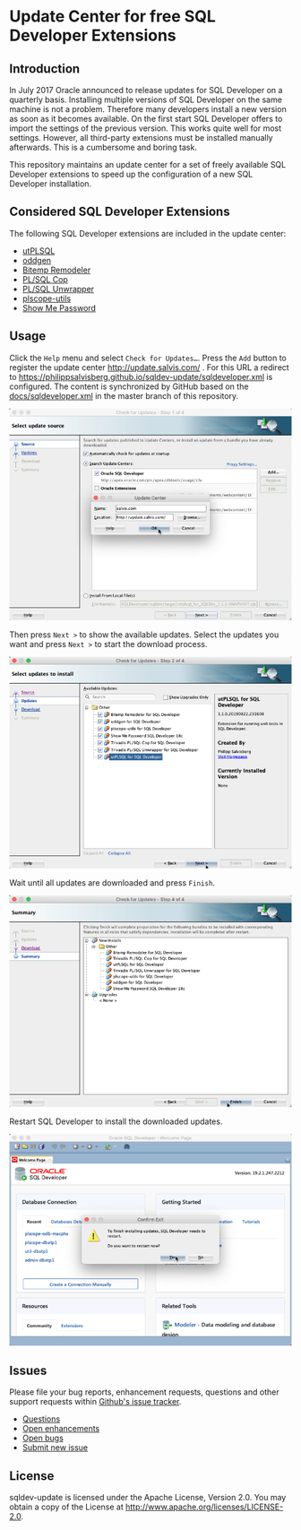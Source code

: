 # Update Center for free SQL Developer Extensions

## Introduction

In July 2017 Oracle announced to release updates for SQL Developer on a quarterly basis. Installing multiple versions of SQL Developer on the same machine is not a problem. Therefore many developers install a new version as soon as it becomes available. On the first start SQL Developer offers to import the settings of the previous version. This works quite well for most settings. However, all third-party extensions must be installed manually afterwards. This is a cumbersome and boring task. 

This repository maintains an update center for a set of freely available SQL Developer extensions to speed up the configuration of a new SQL Developer installation.

## Considered SQL Developer Extensions

The following SQL Developer extensions are included in the update center:

- [utPLSQL](https://github.com/utPLSQL/utPLSQL-SQLDeveloper)
- [oddgen](https://github.com/oddgen/oddgen) 
- [Bitemp Remodeler](https://github.com/oddgen/bitemp)
- [PL/SQL Cop](https://github.com/Trivadis/plsql-cop-sqldev)
- [PL/SQL Unwrapper](https://github.com/Trivadis/plsql-unwrapper-sqldev)
- [plscope-utils](https://github.com/PhilippSalvisberg/plscope-utils/blob/master/sqldev/README.md)
- [Show Me Password](https://github.com/tomecode/show-me-password-sqldev-jdev)

## Usage

Click the `Help` menu and select `Check for Updates…`. Press the `Add` button to register the update center http://update.salvis.com/ . For this URL a redirect to https://philippsalvisberg.github.io/sqldev-update/sqldeveloper.xml is configured. The content is synchronized by GitHub based on the [docs/sqldeveloper.xml](docs/sqldeveloper.xml) in the master branch of this repository.

![Add Update Center](images/add-update-center.png)

Then press `Next >` to show the available updates. Select the updates you want and press `Next >` to start the download process.

![Select Updates](images/select-updates.png)

Wait until all updates are downloaded and press `Finish`.

![Finish Wizard](images/finish-wizard.png)

Restart SQL Developer to install the downloaded updates.

![Restart SQL Developer](images/restart-sqldev.png)

## Issues

Please file your bug reports, enhancement requests, questions and other support requests within [Github's issue tracker](https://help.github.com/articles/about-issues/).

* [Questions](https://github.com/PhilippSalvisberg/sqldev-update/issues?q=is%3Aissue+label%3Aquestion)
* [Open enhancements](https://github.com/PhilippSalvisberg/sqldev-update/issues?q=is%3Aopen+is%3Aissue+label%3Aenhancement)
* [Open bugs](https://github.com/PhilippSalvisberg/sqldev-update/issues?q=is%3Aopen+is%3Aissue+label%3Abug)
* [Submit new issue](https://github.com/PhilippSalvisberg/sqldev-update/issues/new)

## License

sqldev-update is licensed under the Apache License, Version 2.0. You may obtain a copy of the License at <http://www.apache.org/licenses/LICENSE-2.0>.
